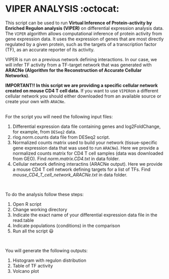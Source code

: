 # VIPER ANALYSIS :octocat:
This script can be used to run **Virtual Inference of Protein-activity by Enriched Regulon analysis (VIPER)** on differential expression analysis data. The `VIPER` algorithm allows computational inference of protein activity from gene expression data. It uses the expression of genes that are most directly regulated by a given protein, such as the targets of a transcription factor (TF), as an accurate reporter of its activity.

VIPER is run on a previous network defining interactions. In our case, we will infer TF activity from a TF-target network that was generated with **ARACNe (Algorithm for the Reconstruction of Accurate Cellular Networks)**. 

**IMPORTANT!! In this script we are providing a specific cellular network created on mouse CD4 T cell data.** If you want to use `VIPER`on a different cellular network you should either downloaded from an available source or create your own with `ARACNe`.<br/>
<br/>

For the script you will need the following input files:
  1. Differential expression data file containing genes and log2FoldChange, for example, from `DESeq2` data.
  2. rlog.norm.counts data file from DESeq2 script.
  3. Normalized counts matrix used to build your network (tissue-specific gene expression data that was used to run `ARACNe`). Here we provide a normalized counts matrix for CD4 T cell samples (data was downloaded from GEO). Find _norm.matrix.CD4.txt_ in data folder.
  4. Cellular network defining interactins (ARACNe output). Here we provide a mouse CD4 T cell network defining targets for a list of TFs. Find _mouse_CD4_T_cell_network_ARACNe.txt_ in data folder.<br/>
 <br/>
   
To do the analysis follow these steps:
  1. Open R script
  2. Change working directory
  3. Indicate the exact name of your differential expression data file in the read.table
  4. Indicate populations (conditions) in the comparison
  5. Run all the script :smiley: <br/>
 <br/>

You will generate the following outputs:<br/>
1. Histogram with regulon distribution
2. Table of TF activity
3. Volcano plot
